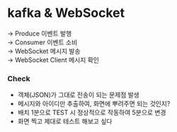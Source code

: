 # kafka & WebSocket
→ Produce 이벤트 발행 <br>
→ Consumer 이벤트 소비 <br>
→ WebSocket 메시지 발송 <br>
→ WebSocket Client 메시지 확인

### Check
- 객체(JSON)가 그대로 전송이 되는 문제점 발생
- 메시지와 아이디만 추출하여, 화면에 뿌려주면 되는 것인지?
- 배치 1분으로 TEST 시 정상적으로 작동하여 5분으로 변경
- 화면 찍고 제대로 테스트 해보고 싶다